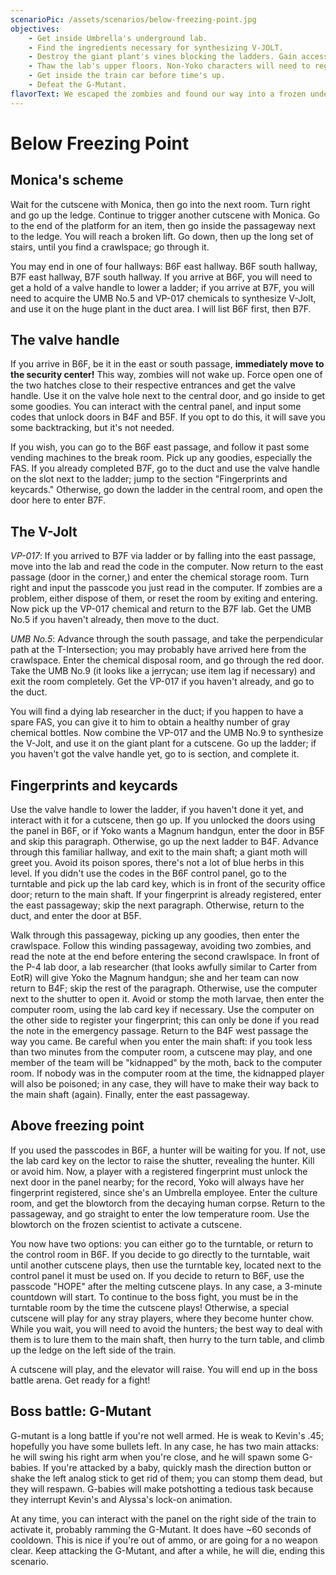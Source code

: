```yaml
---
scenarioPic: /assets/scenarios/below-freezing-point.jpg
objectives:
    - Get inside Umbrella's underground lab.
    - Find the ingredients necessary for synthesizing V-JOLT.
    - Destroy the giant plant's vines blocking the ladders. Gain access to B5F and B4F using the valve handle.
    - Thaw the lab's upper floors. Non-Yoko characters will need to register their fingerprint in order to accomplish this.
    - Get inside the train car before time's up.
    - Defeat the G-Mutant.
flavorText: We escaped the zombies and found our way into a frozen underground facility. What truths lie beyond the cries of pain in the distance?
---
```

# Below Freezing Point

<ScenarioOverviewCard/>

## Monica's scheme

Wait for the cutscene with Monica, then go into the next room. Turn right and go up the ledge. Continue to trigger another cutscene with Monica. Go to the end of the platform for an item, then go inside the passageway next to the ledge. You will reach a broken lift. Go down, then up the long set of stairs, until you find a crawlspace; go through it.

You may end in one of four hallways: B6F east hallway. B6F south hallway, B7F east hallway, B7F south hallway. If you arrive at B6F, you will need to get a hold of a valve handle to lower a ladder; if you arrive at B7F, you will need to acquire the UMB No.5 and VP-017 chemicals to synthesize V-Jolt, and use it on the huge plant in the duct area. I will list B6F first, then B7F.

## The valve handle

If you arrive in B6F, be it in the east or south passage, **immediately move to the security center!** This way, zombies will not wake up. Force open one of the two hatches close to their respective entrances and get the valve handle. Use it on the valve hole next to the central door, and go inside to get some goodies. You can interact with the central panel, and input some codes that unlock doors in B4F and B5F. If you opt to do this, it will save you some backtracking, but it's not needed.

If you wish, you can go to the B6F east passage, and follow it past some vending machines to the break room. Pick up any goodies, especially the FAS. If you already completed B7F, go to the duct and use the valve handle on the slot next to the ladder; jump to the section "Fingerprints and keycards." Otherwise, go down the ladder in the central room, and open the door here to enter B7F.

## The V-Jolt

*VP-017*: If you arrived to B7F via ladder or by falling into the east passage, move into the lab and read the code in the computer. Now return to the east passage (door in the corner,) and enter the chemical storage room. Turn right and input the passcode you just read in the computer. If zombies are a problem, either dispose of them, or reset the room by exiting and entering. Now pick up the VP-017 chemical and return to the B7F lab. Get the UMB No.5 if you haven't already, then move to the duct.

*UMB No.5*: Advance through the south passage, and take the perpendicular path at the T-Intersection; you may probably have arrived here from the crawlspace. Enter the chemical disposal room, and go through the red door. Take the UMB No.9 (it looks like a jerrycan; use item lag if necessary) and exit the room completely. Get the VP-017 if you haven't already, and go to the duct.

You will find a dying lab researcher in the duct; if you happen to have a spare FAS, you can give it to him to obtain a healthy number of gray chemical bottles. Now combine the VP-017 and the UMB No.9 to synthesize the V-Jolt, and use it on the giant plant for a cutscene. Go up the ladder; if you haven't got the valve handle yet, go to is section, and complete it.

## Fingerprints and keycards

Use the valve handle to lower the ladder, if you haven't done it yet, and interact with it for a cutscene, then go up. If you unlocked the doors using the panel in B6F, or if Yoko wants a Magnum handgun, enter the door in B5F and skip this paragraph. Otherwise, go up the next ladder to B4F. Advance through this familiar hallway, and exit to the main shaft; a giant moth will greet you. Avoid its poison spores, there's not a lot of blue herbs in this level. If you didn't use the codes in the B6F control panel, go to the turntable and pick up the lab card key, which is in front of the security office door; return to the main shaft. If your fingerprint is already registered, enter the east passageway; skip the next paragraph. Otherwise, return to the duct, and enter the door at B5F.

Walk through this passageway, picking up any goodies, then enter the crawlspace. Follow this winding passageway, avoiding two zombies, and read the note at the end before entering the second crawlspace. In front of the P-4 lab door, a lab researcher (that looks awfully similar to Carter from EotR) will give Yoko the Magnum handgun; she and her team can now return to B4F; skip the rest of the paragraph. Otherwise, use the computer next to the shutter to open it. Avoid or stomp the moth larvae, then enter the computer room, using the lab card key if necessary. Use the computer on the other side to register your fingerprint; this can only be done if you read the note in the emergency passage. Return to the B4F west passage the way you came. Be careful when you enter the main shaft: if you took less than two minutes from the computer room, a cutscene may play, and one member of the team will be "kidnapped" by the moth, back to the computer room. If nobody was in the computer room at the time, the kidnapped player will also be poisoned; in any case, they will have to make their way back to the main shaft (again). Finally, enter the east passageway.

## Above freezing point

If you used the passcodes in B6F, a hunter will be waiting for you. If not, use the lab card key on the lector to raise the shutter, revealing the hunter. Kill or avoid him. Now, a player with a registered fingerprint must unlock the next door in the panel nearby; for the record, Yoko will always have her fingerprint registered, since she's an Umbrella employee. Enter the culture room, and get the blowtorch from the decaying human corpse. Return to the passageway, and go straight to enter the low temperature room. Use the blowtorch on the frozen scientist to activate a cutscene.

You now have two options: you can either go to the turntable, or return to the control room in B6F. If you decide to go directly to the turntable, wait until another cutscene plays, then use the turntable key, located next to the control panel it must be used on. If you decide to return to B6F, use the passcode "HOPE" after the melting cutscene plays. In any case, a 3-minute countdown will start. To continue to the boss fight, you must be in the turntable room by the time the cutscene plays! Otherwise, a special cutscene will play for any stray players, where they become hunter chow. While you wait, you will need to avoid the hunters; the best way to deal with them is to lure them to the main shaft, then hurry to the turn table, and climb up the ledge on the left side of the train.

A cutscene will play, and the elevator will raise. You will end up in the boss battle arena. Get ready for a fight!

## Boss battle: G-Mutant

G-mutant is a long battle if you're not well armed. He is weak to Kevin's .45; hopefully you have some bullets left. In any case, he has two main attacks: he will swing his right arm when you're close, and he will spawn some G-babies. If you're attacked by a baby, quickly mash the direction button or shake the left analog stick to get rid of them; you can stomp them dead, but they will respawn. G-babies will make potshotting a tedious task because they interrupt Kevin's and Alyssa's lock-on animation.

At any time, you can interact with the panel on the right side of the train to activate it, probably ramming the G-Mutant. It does have ~60 seconds of cooldown. This is nice if you're out of ammo, or are going for a no weapon clear. Keep attacking the G-Mutant, and after a while, he will die, ending this scenario.
